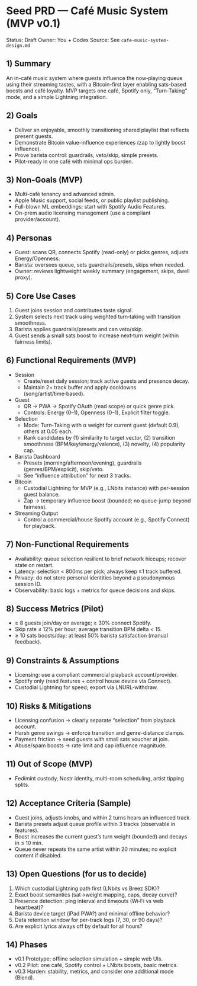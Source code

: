 # Seed PRD — Café Music System (MVP v0.1)

Status: Draft
Owner: You + Codex
Source: See `cafe-music-system-design.md`

## 1) Summary
An in-café music system where guests influence the now‑playing queue using their streaming tastes, with a Bitcoin-first layer enabling sats-based boosts and café loyalty. MVP targets one café, Spotify only, “Turn‑Taking” mode, and a simple Lightning integration.

## 2) Goals
- Deliver an enjoyable, smoothly transitioning shared playlist that reflects present guests.
- Demonstrate Bitcoin value-influence experiences (zap to lightly boost influence).
- Prove barista control: guardrails, veto/skip, simple presets.
- Pilot-ready in one café with minimal ops burden.

## 3) Non-Goals (MVP)
- Multi-café tenancy and advanced admin.
- Apple Music support, social feeds, or public playlist publishing.
- Full-blown ML embeddings; start with Spotify Audio Features.
- On-prem audio licensing management (use a compliant provider/account).

## 4) Personas
- Guest: scans QR, connects Spotify (read-only) or picks genres, adjusts Energy/Openness.
- Barista: oversees queue, sets guardrails/presets, skips when needed.
- Owner: reviews lightweight weekly summary (engagement, skips, dwell proxy).

## 5) Core Use Cases
1. Guest joins session and contributes taste signal.
2. System selects next track using weighted turn‑taking with transition smoothness.
3. Barista applies guardrails/presets and can veto/skip.
4. Guest sends a small sats boost to increase next‑turn weight (within fairness limits).

## 6) Functional Requirements (MVP)
- Session
  - Create/reset daily session; track active guests and presence decay.
  - Maintain 2+ track buffer and apply cooldowns (song/artist/time‑based).
- Guest
  - QR → PWA → Spotify OAuth (read scope) or quick genre pick.
  - Controls: Energy (0–1), Openness (0–1), Explicit filter toggle.
- Selection
  - Mode: Turn‑Taking with α weight for current guest (default 0.9), others at 0.05 each.
  - Rank candidates by (1) similarity to target vector, (2) transition smoothness (BPM/key/energy/valence), (3) novelty, (4) popularity cap.
- Barista Dashboard
  - Presets (morning/afternoon/evening), guardrails (genres/BPM/explicit), skip/veto.
  - See “influence attribution” for next 3 tracks.
- Bitcoin
  - Custodial Lightning for MVP (e.g., LNbits instance) with per-session guest balance.
  - Zap → temporary influence boost (bounded; no queue-jump beyond fairness).
- Streaming Output
  - Control a commercial/house Spotify account (e.g., Spotify Connect) for playback.

## 7) Non-Functional Requirements
- Availability: queue selection resilient to brief network hiccups; recover state on restart.
- Latency: selection < 800ms per pick; always keep ≥1 track buffered.
- Privacy: do not store personal identities beyond a pseudonymous session ID.
- Observability: basic logs + metrics for queue decisions and skips.

## 8) Success Metrics (Pilot)
- ≥ 8 guests join/day on average; ≥ 30% connect Spotify.
- Skip rate ≤ 12% per hour; average transition BPM delta < 15.
- ≥ 10 sats boosts/day; at least 50% barista satisfaction (manual feedback).

## 9) Constraints & Assumptions
- Licensing: use a compliant commercial playback account/provider.
- Spotify only (read features + control house device via Connect).
- Custodial Lightning for speed; export via LNURL‑withdraw.

## 10) Risks & Mitigations
- Licensing confusion → clearly separate “selection” from playback account.
- Harsh genre swings → enforce transition and genre-distance clamps.
- Payment friction → seed guests with small sats voucher at join.
- Abuse/spam boosts → rate limit and cap influence magnitude.

## 11) Out of Scope (MVP)
- Fedimint custody, Nostr identity, multi-room scheduling, artist tipping splits.

## 12) Acceptance Criteria (Sample)
- Guest joins, adjusts knobs, and within 2 turns hears an influenced track.
- Barista presets adjust queue profile within 3 tracks (observable in features).
- Boost increases the current guest’s turn weight (bounded) and decays in ≤ 10 min.
- Queue never repeats the same artist within 20 minutes; no explicit content if disabled.

## 13) Open Questions (for us to decide)
1. Which custodial Lightning path first (LNbits vs Breez SDK)?
2. Exact boost semantics (sat→weight mapping, caps, decay curve)?
3. Presence detection: ping interval and timeouts (Wi‑Fi vs web heartbeat)?
4. Barista device target (iPad PWA?) and minimal offline behavior?
5. Data retention window for per-track logs (7, 30, or 90 days)?
6. Are explicit lyrics always off by default for all hours?

## 14) Phases
- v0.1 Prototype: offline selection simulation + simple web UIs.
- v0.2 Pilot: one café, Spotify control + LNbits boosts, basic metrics.
- v0.3 Harden: stability, metrics, and consider one additional mode (Blend).

